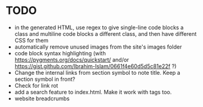 # TODO

* in the generated HTML, use regex to give single-line code blocks a class and multiline code blocks a different class, and then have different CSS for them
* automatically remove unused images from the site's images folder
* code block syntax highlighting (with https://pygments.org/docs/quickstart/ and/or https://gist.github.com/Ibrahim-Islam/0661f4e60d5d5c81e22f ?)
* Change the internal links from section symbol to note title. Keep a section symbol in front?
* Check for link rot
* add a search feature to index.html. Make it work with tags too.
* website breadcrumbs
